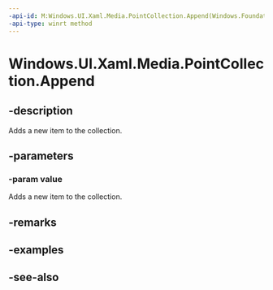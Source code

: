 ```yaml
---
-api-id: M:Windows.UI.Xaml.Media.PointCollection.Append(Windows.Foundation.Point)
-api-type: winrt method
---
```


<!-- Method syntax
public void Append(Windows.Foundation.Point value)
-->

# Windows.UI.Xaml.Media.PointCollection.Append

## -description
Adds a new item to the collection.



## -parameters
### -param value
Adds a new item to the collection.

## -remarks

## -examples

## -see-also
